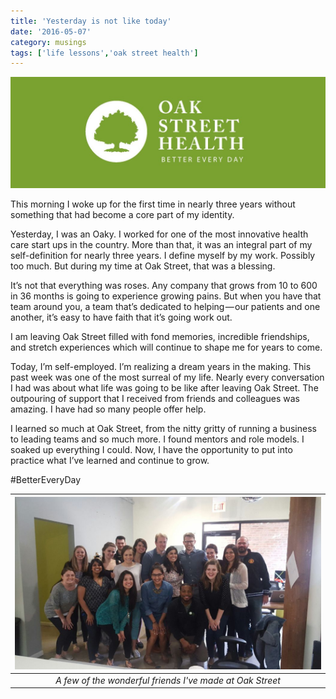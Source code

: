 ```yaml
---
title: 'Yesterday is not like today'
date: '2016-05-07'
category: musings
tags: ['life lessons','oak street health']
---
```

![](./oshlogo.jpg)

This morning I woke up for the first time in nearly three years without something that had become a core part of my identity.

Yesterday, I was an Oaky. I worked for one of the most innovative health care start ups in the country. More than that, it was an integral part of my self-definition for nearly three years. I define myself by my work. Possibly too much. But during my time at Oak Street, that was a blessing.

It’s not that everything was roses. Any company that grows from 10 to 600 in 36 months is going to experience growing pains. But when you have that team around you, a team that’s dedicated to helping — our patients and one another, it’s easy to have faith that it’s going work out.

I am leaving Oak Street filled with fond memories, incredible friendships, and stretch experiences which will continue to shape me for years to come.

Today, I’m self-employed. I’m realizing a dream years in the making. This past week was one of the most surreal of my life. Nearly every conversation I had was about what life was going to be like after leaving Oak Street. The outpouring of support that I received from friends and colleagues was amazing. I have had so many people offer help.

I learned so much at Oak Street, from the nitty gritty of running a business to leading teams and so much more. I found mentors and role models. I soaked up everything I could. Now, I have the opportunity to put into practice what I’ve learned and continue to grow.

#BetterEveryDay

| ![](./OSHfriends.jpg) |
|:---:|
| *A few of the wonderful friends I've made at Oak Street* |
